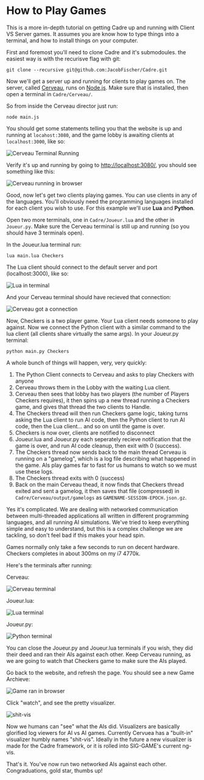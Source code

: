 # How to Play Games

This is a more in-depth tutorial on getting Cadre up and running with Client VS Server games. It assumes you are know how to type things into a terminal, and how to install things on your computer.

First and foremost you'll need to clone Cadre and it's submodoules. the easiest way is with the recurisve flag with git:

```
git clone --recursive git@github.com:JacobFischer/Cadre.git
```

Now we'll get a server up and running for clients to play games on. The server, called [Cerveau](https://github.com/JacobFischer/Cerveau), runs on [Node.js](https://nodejs.org/en/). Make sure that is installed, then open a terminal in `Cadre/Cerveau/`.

So from inside the Cerveau director just run:

```
node main.js
```

You should get some statements telling you that the website is up and running at `locahost:3080`, and the game lobby is awaiting clients at `localhost:3000`, like so:

![Cerveau Terminal Running](http://i.imgur.com/XJqc2yv.png)

Verify it's up and running by going to [http://localhost:3080/](http://localhost:3080/), you should see something like this:

![Cerveau running in browser](http://i.imgur.com/SDP4cA4.png)

Good, now let's get two clients playing games. You can use clients in any of the languages. You'll obviously need the programming languages installed for each client you wish to use. For this example we'll use **Lua** and **Python**.

Open two more terminals, one in `Cadre/Joueur.lua` and the other in `Joueur.py`. Make sure the Cerveau terminal is still up and running (so you should have 3 terminals open).

In the Joueur.lua terminal run:

```
lua main.lua Checkers
```

The Lua client should connect to the default server and port (localhost:3000), like so:

![Lua in terminal](http://i.imgur.com/ih0ARFC.png)

And your Cerveau terminal should have recieved that connection:

![Cerveau got a connection](http://i.imgur.com/myfVhUU.png)

Now, Checkers is a two player game. Your Lua client needs someone to play against. Now we connect the Python client with a similar command to the lua client (all clients share virtually the same args). In your Joueur.py terminal:

```
python main.py Checkers
```

A whole bunch of things will happen, very, very quickly:

1. The Python Client connects to Cerveau and asks to play Checkers with anyone
2. Cerveau throws them in the Lobby with the waiting Lua client.
3. Cerveau then sees that lobby has two players (the number of Players Checkers requires), it then spins up a new thread running a Checkers game, and gives that thread the two clients to Handle.
4. The Checkers thread will then run Checkers game logic, taking turns asking the Lua client to run AI code, then the Python client to run AI code, then the Lua client... and so on until the game is over.
5. Checkers is now over, clients are notified to disconnect
6. Joueur.lua and Joueur.py each seperately recieve notification that the game is over, and run AI code cleanup, then exit with 0 (success).
7. The Checkers thread now sends back to the main thread Cerveau is running on a "gamelog", which is a log file describing what happened in the game. AIs play games far to fast for us humans to watch so we must use these logs.
8. The Checkers thread exits with 0 (success)
9. Back on the main Cerveau thead, it now finds that Checkers thread exited and sent a gamelog, it then saves that file (compressed) in `Cadre/Cerveau/output/gamelogs` as `GAMENAME-SESSION-EPOCH.json.gz`.

Yes it's complicated. We are dealing with networked communication between multi-threaded applications all written in different programming languages, and all running AI simulations. We've tried to keep everything simple and easy to understand, but this is a complex challenge we are tackling, so don't feel bad if this makes your head spin.

Games normally only take a few seconds to run on decent hardware. Checkers completes in about 300ms on my i7 4770k.

Here's the terminals after running:

Cerveau:

![Cerveau terminal](http://i.imgur.com/RI0NBQK.png)

Joueur.lua:

![Lua terminal](http://i.imgur.com/grZ75FO.png)

Joueur.py:

![Python terminal](http://i.imgur.com/14x8lO3.png)

You can close the Joueur.py and Joueur.lua terminals if you wish, they did their deed and ran their AIs against each other. Keep Cerveau running, as we are going to watch that Checkers game to make sure the AIs played.

Go back to the website, and refresh the page. You should see a new Game Archieve:

![Game ran in browser](http://i.imgur.com/YILRBTr.png)

Click "watch", and see the pretty visualizer.

![shit-vis](http://i.imgur.com/m4MP5W8.png)

Now we humans can "see" what the AIs did. Visualizers are basically glorified log viewers for AI vs AI games. Currently Cervuea has a "built-in" visualizer humbly names "shit-vis". Ideally in the future a new visualizer is made for the Cadre framework, or it is rolled into SIG-GAME's current ng-vis.

That's it. You've now run two networked AIs against each other. Congraduations, gold star, thumbs up!
